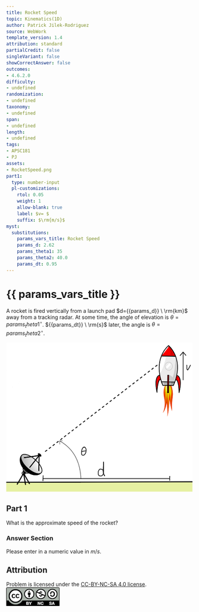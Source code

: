 ```yaml
---
title: Rocket Speed
topic: Kinematics(1D)
author: Patrick Jilek-Rodriguez
source: WebWork
template_version: 1.4
attribution: standard
partialCredit: false
singleVariant: false
showCorrectAnswer: false
outcomes:
- 4.6.2.0
difficulty:
- undefined
randomization:
- undefined
taxonomy:
- undefined
span:
- undefined
length:
- undefined
tags:
- APSC181
- PJ
assets:
- RocketSpeed.png
part1:
  type: number-input
  pl-customizations:
    rtol: 0.05
    weight: 1
    allow-blank: true
    label: $v= $
    suffix: $\rm{m/s}$
myst:
  substitutions:
    params_vars_title: Rocket Speed
    params_d: 2.62
    params_theta1: 35
    params_theta2: 40.0
    params_dt: 0.95
---
```

# {{ params_vars_title }}
A rocket is fired vertically from a launch pad $d={{params_d}} \ \rm{km}$ away from a tracking radar.
At some time, the angle of elevation is $\theta={{params_theta1}}^\circ$.
${{params_dt}} \ \rm{s}$ later, the angle is $\theta={{params_theta2}}^\circ$.

<img src="RocketSpeed.png" width=500 alt="A rocket moving upwards at a distance d from a radar." >

## Part 1

What is the approximate speed of the rocket?

### Answer Section

Please enter in a numeric value in $m/s$.

## Attribution

Problem is licensed under the [CC-BY-NC-SA 4.0 license](https://creativecommons.org/licenses/by-nc-sa/4.0/).<br> ![The Creative Commons 4.0 license requiring attribution-BY, non-commercial-NC, and share-alike-SA license.](https://raw.githubusercontent.com/firasm/bits/master/by-nc-sa.png)